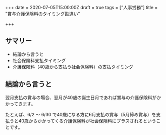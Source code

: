 +++
date = 2020-07-05T15:00:00Z
draft = true
tags = ["人事労務"]
title = "賞与介護保険料のタイミング勘違い"

+++
## サマリー

* 結論から言うと
* 社会保険料支払タイミング
* 介護保険料（40歳から支払う社会保険料）の支払タイミング

## 結論から言うと

翌月支払の賞与の場合、翌月が40歳の誕生日月であれば賞与の介護保険料がかかってきます。

たとえば、6/2 ～ 6/30 で40歳になる方に6月支払の賞与（5月締め賞与）を支払うと40歳からかかってくる介護保険料が社会保険料にプラスされるということです。